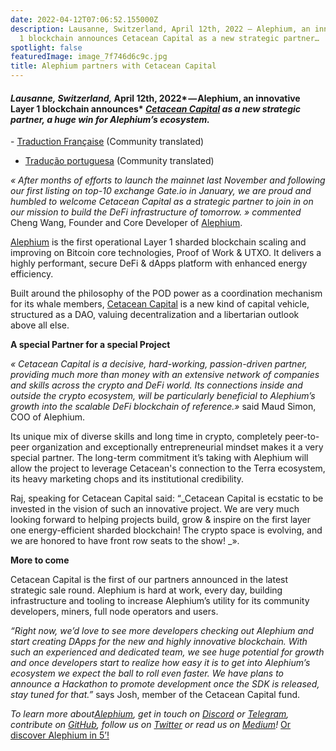 ```yaml
---
date: 2022-04-12T07:06:52.155000Z
description: Lausanne, Switzerland, April 12th, 2022 — Alephium, an innovative Layer
  1 blockchain announces Cetacean Capital as a new strategic partner…
spotlight: false
featuredImage: image_7f746d6c9c.jpg
title: Alephium partners with Cetacean Capital
---
```


#### _Lausanne, Switzerland,_ April 12th, 2022* — Alephium, an innovative Layer 1 blockchain announces* <a href="https://cetacean.capital/" data-href="https://cetacean.capital/"><em>Cetacean Capital</em></a> _as a new strategic partner, a huge win for Alephium’s ecosystem._

\- <a href="https://medium.com/@Oheka/alephium-sassocie-%C3%A0-cetacean-capital-413630aeee94" data-href="https://medium.com/@Oheka/alephium-sassocie-%C3%A0-cetacean-capital-413630aeee94">Traduction Française</a> (Community translated)

- <a href="https://medium.com/@alephium-pt/alephium-se-associa-%C3%A0-cetacean-capital-5b1f14a9e0d8" data-href="https://medium.com/@alephium-pt/alephium-se-associa-%C3%A0-cetacean-capital-5b1f14a9e0d8">Tradução portuguesa</a> (Community translated)

_« After months of efforts to launch the mainnet last November and following our first listing on top-10 exchange Gate.io in January, we are proud and humbled to welcome Cetacean Capital as a strategic partner to join in on our mission to build the DeFi infrastructure of tomorrow. » commented_ Cheng Wang, Founder and Core Developer of [Alephium](/).

[Alephium](/) is the first operational Layer 1 sharded blockchain scaling and improving on Bitcoin core technologies, Proof of Work & UTXO. It delivers a highly performant, secure DeFi & dApps platform with enhanced energy efficiency.

Built around the philosophy of the POD power as a coordination mechanism for its whale members, <a href="https://cetacean.capital/" data-href="https://cetacean.capital/">Cetacean Capital</a> is a new kind of capital vehicle, structured as a DAO, valuing decentralization and a libertarian outlook above all else.

**A special Partner for a special Project**

_« Cetacean Capital is a decisive, hard-working, passion-driven partner, providing much more than money with an extensive network of companies and skills across the crypto and DeFi world. Its connections inside and outside the crypto ecosystem, will be particularly beneficial to Alephium’s growth into the scalable DeFi blockchain of reference.»_ said Maud Simon, COO of Alephium.

Its unique mix of diverse skills and long time in crypto, completely peer-to-peer organization and exceptionally entrepreneurial mindset makes it a very special partner. The long-term commitment it’s taking with Alephium will allow the project to leverage Cetacean's connection to the Terra ecosystem, its heavy marketing chops and its institutional credibility.

Raj, speaking for Cetacean Capital said: “_Cetacean Capital is ecstatic to be invested in the vision of such an innovative project. We are very much looking forward to helping projects build, grow & inspire on the first layer one energy-efficient sharded blockchain! The crypto space is evolving, and we are honored to have front row seats to the show! _».

**More to come**

Cetacean Capital is the first of our partners announced in the latest strategic sale round. Alephium is hard at work, every day, building infrastructure and tooling to increase Alephium’s utility for its community developers, miners, full node operators and users.

_“Right now, we’d love to see more developers checking out Alephium and start creating DApps for the new and highly innovative blockchain. With such an experienced and dedicated team, we see huge potential for growth and once developers start to realize how easy it is to get into Alephium’s ecosystem we expect the ball to roll even faster. We have plans to announce a Hackathon to promote development once the SDK is released, stay tuned for that.”_ says Josh, member of the Cetacean Capital fund.

_To learn more about[Alephium](/), get in touch on_ <a href="https://discord.gg/JErgRBfRSB" data-href="https://discord.gg/JErgRBfRSB"><em>Discord</em></a> _or_ <a href="https://t.me/alephiumgroup" data-href="https://t.me/alephiumgroup"><em>Telegram</em></a>_, contribute on_ <a href="https://github.com/alephium" data-href="https://github.com/alephium"><em>GitHub</em></a>_, follow us on_ <a href="https://twitter.com/alephium" data-href="https://twitter.com/alephium"><em>Twitter</em></a> _or read us on_ <a href="https://medium.com/@alephium" data-href="https://medium.com/@alephium"><em>Medium</em></a>_!_ <a href="https://medium.com/@alephium/welcome-to-alephium-alph-48dfb72aa458" data-href="https://medium.com/@alephium/welcome-to-alephium-alph-48dfb72aa458">Or discover Alephium in 5’!</a>
